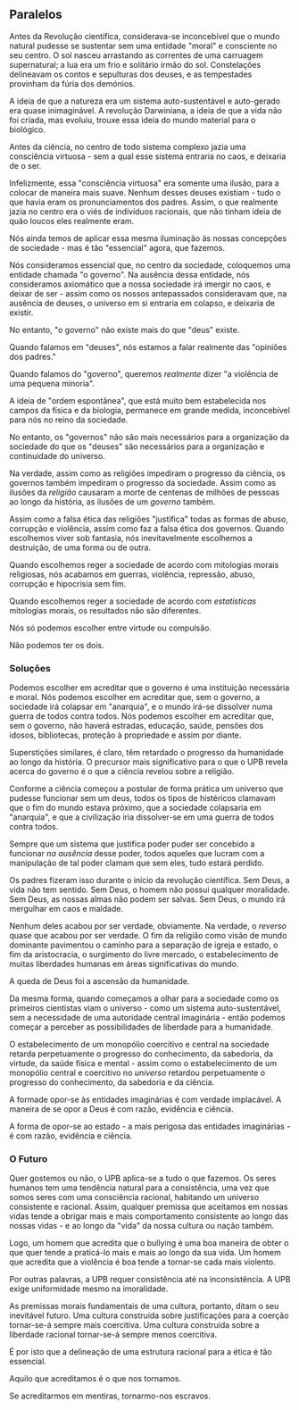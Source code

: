 ## Paralelos

Antes da Revolução científica, considerava-se inconcebível que o mundo natural pudesse se sustentar sem uma entidade "moral" e consciente no seu centro. O sol nasceu arrastando as correntes de uma carruagem supernatural; a lua era um frio e solitário irmão do sol. Constelações delineavam os contos e sepulturas dos deuses, e as tempestades provinham da fúria dos demónios.

A ideia de que a natureza era um sistema auto-sustentável e auto-gerado era quase inimaginável. A revolução Darwiniana, a ideia de que a vida não foi criada, mas evoluiu, trouxe essa ideia do mundo material para o biológico.

Antes da ciência, no centro de todo sistema complexo jazia uma consciência virtuosa - sem a qual esse sistema entraria no caos, e deixaria de o ser.

Infelizmente, essa "consciência virtuosa" era somente uma ilusão, para a colocar de maneira mais suave. Nenhum desses deuses existiam - tudo o que havia eram os pronunciamentos dos padres. Assim, o que realmente jazia no centro era o viés de indivíduos racionais, que não tinham ideia de quão loucos eles realmente eram.

Nós ainda temos de aplicar essa mesma iluminação às nossas concepções de sociedade - mas é tão "essencial" agora, que fazemos.

Nós consideramos essencial que, no centro da sociedade, coloquemos uma entidade chamada "o governo". Na ausência dessa entidade, nós consideramos axiomático que a nossa sociedade irá imergir no caos, e deixar de ser - assim como os nossos antepassados consideravam que, na ausência de deuses, o universo em si entraria em colapso, e deixaria de existir.

No entanto, "o governo" não existe mais do que "deus" existe. 

Quando falamos em "deuses", nós estamos a falar realmente das "opiniões dos padres."

Quando falamos do "governo", queremos *realmente* dizer "a violência de uma pequena minoria".

A ideia de "ordem espontânea", que está muito bem estabelecida nos campos da física e da biologia, permanece em grande medida, inconcebível para nós no reino da sociedade.

No entanto, os "governos" não são mais necessários para a organização da sociedade do que os "deuses" são necessários para a organização e continuidade do universo.

Na verdade, assim como as religiões impediram o progresso da ciência, os governos também impediram o progresso da sociedade. Assim como as ilusões da *religião* causaram a morte de centenas de milhões de pessoas ao longo da história, as ilusões de um *governo* também.

Assim como a falsa ética das religiões "justifica" todas as formas de abuso, corrupção e violência, assim como faz a falsa ética dos governos. Quando escolhemos viver sob fantasia, nós inevitavelmente escolhemos a destruição, de uma forma ou de outra.

Quando escolhemos reger a sociedade de acordo com mitologias morais religiosas, nós acabamos em guerras, violência, repressão, abuso, corrupção e hipocrisia sem fim.

Quando escolhemos reger a sociedade de acordo com *estatísticas* mitologias morais, os resultados não são diferentes.

Nós só podemos escolher entre virtude ou compulsão.

Não podemos ter os dois.

### Soluções

Podemos escolher em acreditar que o governo é uma instituição necessária e moral. Nós podemos escolher em acreditar que, sem o governo, a sociedade irá colapsar em "anarquia", e o mundo irá-se dissolver numa guerra de todos contra todos. Nós podemos escolher em acreditar que, sem o governo, não haverá estradas, educação, saúde, pensões dos idosos, bibliotecas, proteção à propriedade e assim por diante.

Superstições similares, é claro, têm retardado o progresso da humanidade ao longo da história. O precursor mais significativo para o que o UPB revela acerca do governo é o que a ciência revelou sobre a religião.

Conforme a ciência começou a postular de forma prática um universo que pudesse funcionar sem um deus, todos os tipos de histéricos clamavam que o fim do mundo estava próximo, que a sociedade colapsaria em "anarquia", e que a civilização iria dissolver-se em uma guerra de todos contra todos.

Sempre que um sistema que justifica poder puder ser concebido a funcionar *na ausência* desse poder, todos aqueles que lucram com a manipulação de tal poder clamam que sem eles, tudo estará perdido.

Os padres fizeram isso durante o início da revolução científica. Sem Deus, a vida não tem sentido. Sem Deus, o homem não possui qualquer moralidade. Sem Deus, as nossas almas não podem ser salvas. Sem Deus, o mundo irá mergulhar em caos e maldade.

Nenhum deles acabou por ser verdade, obviamente. Na verdade, o *reverso* quase que acabou por ser verdade. O fim da religião como visão de mundo dominante pavimentou o caminho para a separação de igreja e estado, o fim da aristocracia, o surgimento do livre mercado, o estabelecimento de muitas liberdades humanas em áreas significativas do mundo.

A queda de Deus foi a ascensão da humanidade.

Da mesma forma, quando começamos a olhar para a sociedade como os primeiros cientistas viam o universo - como um sistema auto-sustentável, sem a necessidade de uma autoridade central imaginária - então podemos começar a perceber as possibilidades de liberdade para a humanidade.

O estabelecimento de um monopólio coercitivo e central na sociedade retarda perpetuamente o progresso do conhecimento, da sabedoria, da virtude, da saúde física e mental - assim como o estabelecimento de um monopólio central e coercitivo no *universo* retardou perpetuamente o progresso do conhecimento, da sabedoria e da ciência.

A formade opor-se às entidades imaginárias é com verdade implacável. A maneira de se opor a Deus é com razão, evidência e ciência.

A forma de opor-se ao estado - a mais perigosa das entidades imaginárias - é com razão, evidência e ciência.

### O Futuro

Quer gostemos ou não, o UPB aplica-se a tudo o que fazemos. Os seres humanos tem uma tendência natural para a consistência, uma vez que somos seres com uma consciência racional, habitando um universo consistente e racional. Assim, qualquer premissa que aceitamos em nossas vidas tende a obrigar mais e mais comportamento consistente ao longo das nossas vidas - e ao longo da "vida" da nossa cultura ou nação também.

Logo, um homem que acredita que o bullying é uma boa maneira de obter o que quer tende a praticá-lo mais e mais ao longo da sua vida. Um homem que acredita que a violência é boa tende a tornar-se cada mais violento.

Por outras palavras, a UPB requer consistência até na inconsistência. A UPB exige uniformidade mesmo na imoralidade.

As premissas morais fundamentais de uma cultura, portanto, ditam  o seu inevitável futuro. Uma cultura construída sobre justificações para a coerção tornar-se-á sempre mais coercitiva. Uma cultura construída sobre a liberdade racional tornar-se-á sempre menos coercitiva.

É por isto que a delineação de uma estrutura racional para a ética é tão essencial.

Aquilo que acreditamos é o que nos tornamos.

Se acreditarmos em mentiras, tornarmo-nos escravos.
